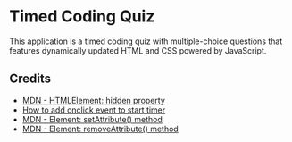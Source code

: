 # Timed Coding Quiz
This application is a timed coding quiz with multiple-choice questions that features dynamically updated HTML and CSS powered by JavaScript.

## Credits
- [MDN - HTMLElement: hidden property](https://developer.mozilla.org/en-US/docs/Web/API/HTMLElement/hidden)
- [How to add onclick event to start timer](https://stackoverflow.com/questions/54637148/how-to-add-onclick-event-to-start-timer)
- [MDN - Element: setAttribute() method](https://developer.mozilla.org/en-US/docs/Web/API/Element/setAttribute)
- [MDN - Element: removeAttribute() method](https://developer.mozilla.org/en-US/docs/Web/API/Element/removeAttribute)